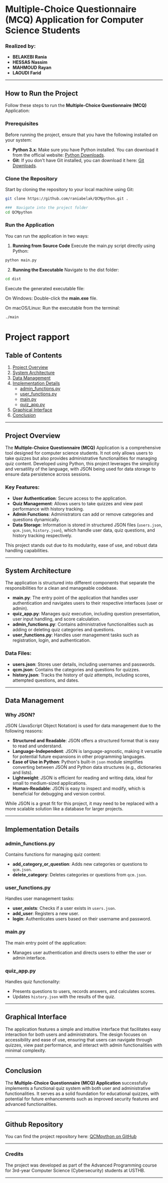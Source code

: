 # Multiple-Choice Questionnaire (MCQ) Application for Computer Science Students

### Realized by:
- **BELAKEBI Rania**
- **HESSAS Nassim**
- **MAHMOUD Rayan**
- **LAOUDI Farid**

---
## How to Run the Project

Follow these steps to run the **Multiple-Choice Questionnaire (MCQ)** Application:

### Prerequisites
Before running the project, ensure that you have the following installed on your system:
- **Python 3.x**: Make sure you have Python installed. You can download it from the official website: [Python Downloads](https://www.python.org/downloads/).
- **Git**: If you don't have Git installed, you can download it here: [Git Downloads](https://git-scm.com/downloads).

### Clone the Repository
Start by cloning the repository to your local machine using Git:
```bash
git clone https://github.com/raniabelak/QCMpython.git .

###  Navigate into the project folder
cd QCMpython
```
### Run the Application
You can run the application in two ways:

1. **Running from Source Code** 
Execute the main.py script directly using Python:
```bash
python main.py
```
2. **Running the Executable**
Navigate to the dist folder:
```bash
cd dist
```
Execute the generated executable file:

On Windows: Double-click the **main.exe** file.

On macOS/Linux: Run the executable from the terminal:
```bash
./main
```
# Project rapport
## Table of Contents
1. [Project Overview](#project-overview)
2. [System Architecture](#system-architecture)
3. [Data Management](#data-management)
4. [Implementation Details](#implementation-details)
    - [admin_functions.py](#admin_functionspy)
    - [user_functions.py](#user_functionspy)
    - [main.py](#mainpy)
    - [quiz_app.py](#quiz_apypy)
5. [Graphical Interface](#graphical-interface)
6. [Conclusion](#conclusion)

---

## Project Overview

The **Multiple-Choice Questionnaire (MCQ)** Application is a comprehensive tool designed for computer science students. It not only allows users to take quizzes but also provides administrative functionalities for managing quiz content. Developed using Python, this project leverages the simplicity and versatility of the language, with JSON being used for data storage to ensure data persistence across sessions.

### Key Features:
- **User Authentication**: Secure access to the application.
- **Quiz Management**: Allows users to take quizzes and view past performance with history tracking.
- **Admin Functions**: Administrators can add or remove categories and questions dynamically.
- **Data Storage**: Information is stored in structured JSON files (`users.json`, `qcm.json`, `history.json`), which handle user data, quiz questions, and history tracking respectively.

This project stands out due to its modularity, ease of use, and robust data handling capabilities.

---

## System Architecture

The application is structured into different components that separate the responsibilities for a clean and manageable codebase.

- **main.py**: The entry point of the application that handles user authentication and navigates users to their respective interfaces (user or admin).
- **quiz_app.py**: Manages quiz execution, including question presentation, user input handling, and score calculation.
- **admin_functions.py**: Contains administrative functionalities such as adding or deleting quiz categories and questions.
- **user_functions.py**: Handles user management tasks such as registration, login, and authentication.

### Data Files:
- **users.json**: Stores user details, including usernames and passwords.
- **qcm.json**: Contains the categories and questions for quizzes.
- **history.json**: Tracks the history of quiz attempts, including scores, attempted questions, and dates.

---

## Data Management

### Why JSON?

JSON (JavaScript Object Notation) is used for data management due to the following reasons:

- **Structured and Readable**: JSON offers a structured format that is easy to read and understand.
- **Language-Independent**: JSON is language-agnostic, making it versatile for potential future expansions in other programming languages.
- **Ease of Use in Python**: Python's built-in `json` module simplifies converting between JSON and Python data structures (e.g., dictionaries and lists).
- **Lightweight**: JSON is efficient for reading and writing data, ideal for small to medium-sized applications.
- **Human-Readable**: JSON is easy to inspect and modify, which is beneficial for debugging and version control.
  
While JSON is a great fit for this project, it may need to be replaced with a more scalable solution like a database for larger projects.

---

## Implementation Details

### admin_functions.py
Contains functions for managing quiz content:
- **add_category_or_question**: Adds new categories or questions to `qcm.json`.
- **delete_category**: Deletes categories or questions from `qcm.json`.

### user_functions.py
Handles user management tasks:
- **user_exists**: Checks if a user exists in `users.json`.
- **add_user**: Registers a new user.
- **login**: Authenticates users based on their username and password.

### main.py
The main entry point of the application:
- Manages user authentication and directs users to either the user or admin interface.

### quiz_app.py
Handles quiz functionality:
- Presents questions to users, records answers, and calculates scores.
- Updates `history.json` with the results of the quiz.

---

## Graphical Interface

The application features a simple and intuitive interface that facilitates easy interaction for both users and administrators. The design focuses on accessibility and ease of use, ensuring that users can navigate through quizzes, view past performance, and interact with admin functionalities with minimal complexity.

---

## Conclusion

The **Multiple-Choice Questionnaire (MCQ) Application** successfully implements a functional quiz system with both user and administrative functionalities. It serves as a solid foundation for educational quizzes, with potential for future enhancements such as improved security features and advanced functionalities.

---

## Github Repository

You can find the project repository here: [QCMpython on GitHub](https://github.com/raniabelak/QCMpython)

---

### Credits

The project was developed as part of the Advanced Programming course for 3rd-year Computer Science (Cybersecurity) students at USTHB.

---


